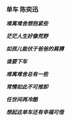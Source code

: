 ### 单车 陈奕迅

**_难离难舍想抱紧些_**

**_茫茫人生好像荒野_**

**_如孩儿能伏于爸爸的肩膊_**

**_谁要下车_**

**_难离难舍总有一些_**

**_常情如此不可推卸_**

**_任世间再冷酷_**

**_想起这单车还有幸福可借_**
